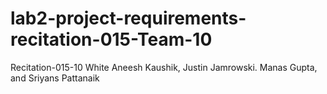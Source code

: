 # lab2-project-requirements-recitation-015-Team-10

Recitation-015-10
White
Aneesh Kaushik,
Justin Jamrowski.
Manas Gupta, and
Sriyans Pattanaik

